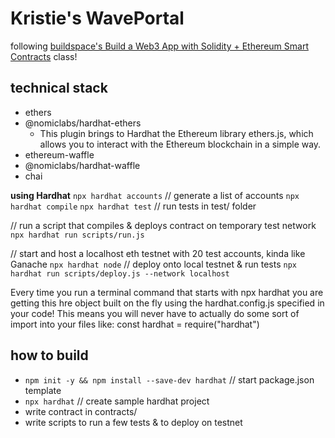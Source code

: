 # Kristie's WavePortal

following [buildspace's Build a Web3 App with Solidity + Ethereum Smart Contracts](https://app.buildspace.so/) class!

## technical stack
* ethers
* @nomiclabs/hardhat-ethers 
    * This plugin brings to Hardhat the Ethereum library ethers.js, which allows you to interact with the Ethereum blockchain in a simple way.
* ethereum-waffle 
* @nomiclabs/hardhat-waffle 
* chai 

**using Hardhat**
`npx hardhat accounts` // generate a list of accounts
`npx hardhat compile`
`npx hardhat test` // run tests in test/ folder

// run a script that compiles & deploys contract on temporary test network
`npx hardhat run scripts/run.js`

// start and host a localhost eth testnet with 20 test accounts, kinda like Ganache
`npx hardhat node`
// deploy onto local testnet & run tests
`npx hardhat run scripts/deploy.js --network localhost`

Every time you run a terminal command that starts with npx hardhat you are getting this hre object built on the fly using the hardhat.config.js specified in your code! This means you will never have to actually do some sort of import into your files like:
const hardhat = require("hardhat")

## how to build
* `npm init -y && npm install --save-dev hardhat` // start package.json template
* `npx hardhat` // create sample hardhat project
* write contract in contracts/
* write scripts to run a few tests & to deploy on testnet
